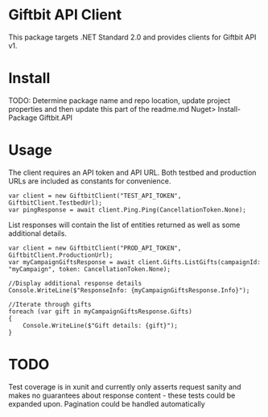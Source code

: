 # Giftbit API Client
This package targets .NET Standard 2.0 and provides clients for Giftbit API v1.

# Install
TODO: Determine package name and repo location, update project properties and then update this part of the readme.md
Nuget> Install-Package Giftbit.API

# Usage
The client requires an API token and API URL. Both testbed and production URLs are included as constants for convenience.

```
var client = new GiftbitClient("TEST_API_TOKEN", GiftbitClient.TestbedUrl);
var pingResponse = await client.Ping.Ping(CancellationToken.None);
```

List responses will contain the list of entities returned as well as some additional details.
```
var client = new GiftbitClient("PROD_API_TOKEN", GiftbitClient.ProductionUrl);
var myCampaignGiftsResponse = await client.Gifts.ListGifts(campaignId: "myCampaign", token: CancellationToken.None);

//Display additional response details
Console.WriteLine($"ResponseInfo: {myCampaignGiftsResponse.Info}");

//Iterate through gifts
foreach (var gift in myCampaignGiftsResponse.Gifts) 
{
	Console.WriteLine($"Gift details: {gift}");
}
```

# TODO
Test coverage is in xunit and currently only asserts request sanity and makes no guarantees about response content - these tests could be expanded upon. 
Pagination could be handled automatically